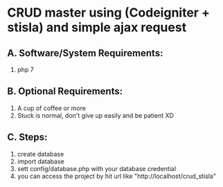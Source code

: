 # CRUD master using (Codeigniter + stisla) and simple ajax request

## A. Software/System Requirements:
1. php 7

## B. Optional Requirements:
1. A cup of coffee or more
2. Stuck is normal, don't give up easily and be patient XD

## C. Steps:

1. create database
2. import database
3. sett config/database.php with your database credential
4. you can access the project by hit url like "http://localhost/crud_stisla"
